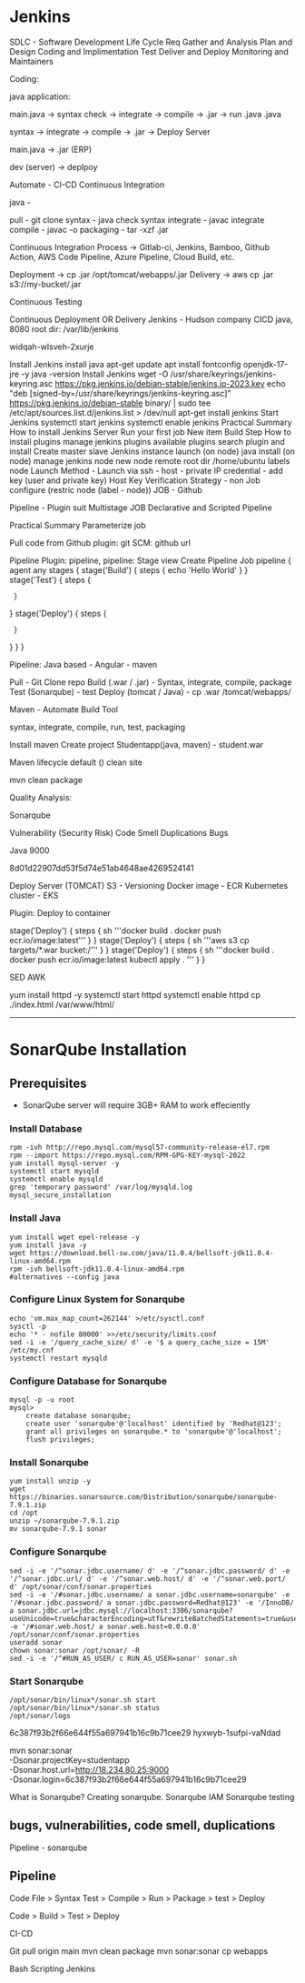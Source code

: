# Jenkins
SDLC - Software Development Life Cycle Req Gather and Analysis Plan and Design Coding and Implimentation Test Deliver and Deploy Monitoring and Maintainers

Coding:

java application:

main.java -> syntax check -> integrate -> compile -> .jar -> run .java .java

syntax -> integrate -> compile -> .jar -> Deploy Server

main.java -> .jar (ERP)

dev (server) -> deplpoy

Automate - CI-CD
Continuous Integration

java -

pull - git clone syntax - java check syntax integrate - javac integrate compile - javac -o packaging - tar -xzf .jar

Continuous Integration Process -> Gitlab-ci, Jenkins, Bamboo, Github Action, AWS Code Pipeline, Azure Pipeline, Cloud Build, etc.

Deployment -> cp .jar /opt/tomcat/webapps/.jar Delivery -> aws cp .jar s3://my-bucket/.jar

Continuous Testing

Continuous Deployment OR Delivery
Jenkins - Hudson company CICD java, 8080 root dir: /var/lib/jenkins

widqah-wIsveh-2xurje

Install Jenkins
install java
apt-get update
apt install fontconfig openjdk-17-jre -y
java -version
Install Jenkins
 wget -O /usr/share/keyrings/jenkins-keyring.asc   https://pkg.jenkins.io/debian-stable/jenkins.io-2023.key
 echo "deb [signed-by=/usr/share/keyrings/jenkins-keyring.asc]"   https://pkg.jenkins.io/debian-stable binary/ | sudo tee   /etc/apt/sources.list.d/jenkins.list > /dev/null
 apt-get install jenkins
Start Jenkins
systemctl start jenkins
systemctl enable jenkins
Practical Summary
How to install Jenkins Server
Run your first job
New item
Build Step
How to install plugins
manage jenkins
plugins
available plugins
search plugin and install
Create master slave Jenkins
instance launch (on node)
java install (on node)
manage jenkins
node
new node
remote root dir /home/ubuntu
labels node
Launch Method - Launch via ssh - host - private IP credential - add key (user and private key) Host Key Verification Strategy - non
Job configure (restric node (label - node))
JOB - Github

Pipeline - Plugin suit Multistage JOB Declarative and Scripted Pipeline

Practical Summary
Parameterize job

Pull code from Github plugin: git SCM: github url

Pipeline Plugin: pipeline, pipeline: Stage view Create Pipeline Job pipeline { agent any stages { stage('Build') { steps { echo 'Hello World' } } stage('Test') { steps {

     }
 }
 stage('Deploy') { 
     steps {
         
     }
 }
} }

Pipeline:
Java based - Angular - maven

Pull - Git Clone repo Build (.war / .jar) - Syntax, integrate, compile, package Test (Sonarqube) - test Deploy (tomcat / Java) - cp .war /tomcat/webapps/

Maven - Automate Build Tool

syntax, integrate, compile, run, test, packaging

Install maven Create project Studentapp(java, maven) - student.war

Maven lifecycle
default () clean site

mvn clean package

Quality Analysis:

Sonarqube

Vulnerability (Security Risk) Code Smell Duplications Bugs

Java 9000

8d01d22907dd53f5d74e51ab4648ae4269524141

Deploy
Server (TOMCAT) S3 - Versioning Docker image - ECR Kubernetes cluster - EKS

Plugin: Deploy to container

stage('Deploy') { steps { sh '''docker build . docker push ecr.io/image:latest''' } } stage('Deploy') { steps { sh '''aws s3 cp targets/*.war bucket:/''' } } stage('Deploy') { steps { sh '''docker build . docker push ecr.io/image:latest kubectl apply . ''' } }

SED AWK

yum install httpd -y systemctl start httpd systemctl enable httpd cp ./index.html /var/www/html/



*********************************************************************************************************

# SonarQube Installation

## Prerequisites
- SonarQube server will require 3GB+ RAM to work effeciently

### Install Database
```shell
rpm -ivh http://repo.mysql.com/mysql57-community-release-el7.rpm
rpm --import https://repo.mysql.com/RPM-GPG-KEY-mysql-2022
yum install mysql-server -y
systemctl start mysqld
systemctl enable mysqld
grep 'temporary password' /var/log/mysqld.log
mysql_secure_installation
```

### Install Java
```shell
yum install wget epel-release -y
yum install java -y
wget https://download.bell-sw.com/java/11.0.4/bellsoft-jdk11.0.4-linux-amd64.rpm
rpm -ivh bellsoft-jdk11.0.4-linux-amd64.rpm
#alternatives --config java
```

### Configure Linux System for Sonarqube
```shell
echo 'vm.max_map_count=262144' >/etc/sysctl.conf
sysctl -p
echo '* - nofile 80000' >>/etc/security/limits.conf
sed -i -e '/query_cache_size/ d' -e '$ a query_cache_size = 15M' /etc/my.cnf
systemctl restart mysqld
```
### Configure Database for Sonarqube
```shell
mysql -p -u root
mysql>
    create database sonarqube;
    create user 'sonarqube'@'localhost' identified by 'Redhat@123';
    grant all privileges on sonarqube.* to 'sonarqube'@'localhost';
    flush privileges;
```
### Install Sonarqube
```shell
yum install unzip -y
wget https://binaries.sonarsource.com/Distribution/sonarqube/sonarqube-7.9.1.zip
cd /opt
unzip ~/sonarqube-7.9.1.zip
mv sonarqube-7.9.1 sonar
```
### Configure Sonarqube
```shell
sed -i -e '/^sonar.jdbc.username/ d' -e '/^sonar.jdbc.password/ d' -e '/^sonar.jdbc.url/ d' -e '/^sonar.web.host/ d' -e '/^sonar.web.port/ d' /opt/sonar/conf/sonar.properties
sed -i -e '/#sonar.jdbc.username/ a sonar.jdbc.username=sonarqube' -e '/#sonar.jdbc.password/ a sonar.jdbc.password=Redhat@123' -e '/InnoDB/ a sonar.jdbc.url=jdbc.mysql://localhost:3306/sonarqube?useUnicode=true&characterEncoding=utf&rewriteBatchedStatements=true&useConfigs=maxPerformance' -e '/#sonar.web.host/ a sonar.web.host=0.0.0.0' /opt/sonar/conf/sonar.properties
useradd sonar
chown sonar:sonar /opt/sonar/ -R
sed -i -e '/^#RUN_AS_USER/ c RUN_AS_USER=sonar' sonar.sh
```
### Start Sonarqube
```shell
/opt/sonar/bin/linux*/sonar.sh start
/opt/sonar/bin/linux*/sonar.sh status
/opt/sonar/logs
```


6c387f93b2f66e644f55a697941b16c9b71cee29
hyxwyb-1sufpi-vaNdad

mvn sonar:sonar \
  -Dsonar.projectKey=studentapp \
  -Dsonar.host.url=http://18.234.80.25:9000 \
  -Dsonar.login=6c387f93b2f66e644f55a697941b16c9b71cee29

What is Sonarqube?
Creating sonarqube.
Sonarqube IAM 
Sonarqube testing

bugs, vulnerabilities, code smell, duplications
---
Pipeline - sonarqube


Pipeline
---------

Code File > Syntax Test > Compile > Run > Package > test > Deploy



Code > Build > Test > Deploy

CI-CD


Git pull origin main
mvn clean package
mvn sonar:sonar
cp webapps


Bash Scripting
Jenkins 